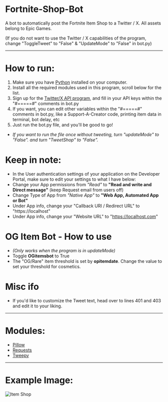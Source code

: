 # Fortnite-Shop-Bot
A bot to automatically post the Fortnite Item Shop to a Twitter / X. All assets belong to Epic Games.

(If you do not want to use the Twitter / X capabilities of the program, change "ToggleTweet" to "False" & "UpdateMode" to "False" in bot.py)

--------------

# How to run:
1) Make sure you have [Python](https://www.python.org/downloads/) installed on your computer.
2) Install all the required modules used in this program, scroll below for the list.
3) Sign up for the [Twitter/X API program](https://developer.twitter.com/en/docs/platform-overview), and fill in your API keys within the "#=====#" comments in bot.py
4) If you want, you can edit other variables within the "#=====#" comments in bot.py, like a Support-A-Creator code, printing item data in terminal, bot delay, etc
5) Just run the bot.py file, and you'll be good to go!

* *If you want to run the file once without tweeting, turn "updateMode" to "False". and turn "TweetShop" to "False".*

# Keep in note:
*  In the User authentication settings of your application on the Developer Portal, make sure to edit your settings to what I have below:
*  Change your App permissions from *"Read"* to **"Read and write and Direct message"** (keep Request email from users off)
*  Change Type of App from *"Native App"* to **"Web App, Automated App or Bot"**
*  Under App info, change your "Callback URI / Redirect URL" to "https://localhost"
*  Under App info, change your "Website URL" to "https://localhost.com"

# OG Item Bot - How to use
* *(Only works when the program is in updateMode)*
* Toggle **OGitemsbot** to True
* The "OG/Rare" item threshold is set by **opitemdate**. Change the value to set your threshold for cosmetics.

# Misc ifo
* If you'd like to customize the Tweet text, head over to lines 401 and 403 and edit it to your liking.
--------------

# Modules:
- [Pillow](https://pillow.readthedocs.io/en/stable/)
- [Requests](https://docs.python-requests.org/en/latest/)
- [Tweepy](https://www.tweepy.org/)

--------------

# Example Image:
![Item Shop]([https://cdn.discordapp.com/attachments/913225081050791946/1201697367930175498/image.png?ex=65cac2e2&is=65b84de2&hm=ebb437945d63feb7364d49e18e0d898b1a85f72e02bbd89ad86d1b81722fece7&)
